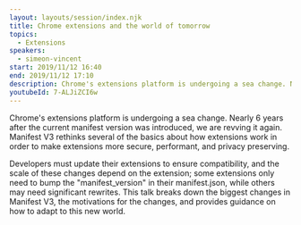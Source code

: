 ```yaml
---
layout: layouts/session/index.njk
title: Chrome extensions and the world of tomorrow
topics:
  - Extensions
speakers:
  - simeon-vincent
start: 2019/11/12 16:40
end: 2019/11/12 17:10
description: Chrome's extensions platform is undergoing a sea change. Nearly 6 years after the current manifest version was introduced, we are revving it again…
youtubeId: 7-ALJiZCI6w
---
```


Chrome's extensions platform is undergoing a sea change. Nearly 6 years after the current manifest version was introduced, we are revving it again. Manifest V3 rethinks several of the basics about how extensions work in order to make extensions more secure, performant, and privacy preserving.

Developers must update their extensions to ensure compatibility, and the scale of these changes depend on the extension; some extensions only need to bump the "manifest_version" in their manifest.json, while others may need significant rewrites. This talk breaks down the biggest changes in Manifest V3, the motivations for the changes, and provides guidance on how to adapt to this new world.
